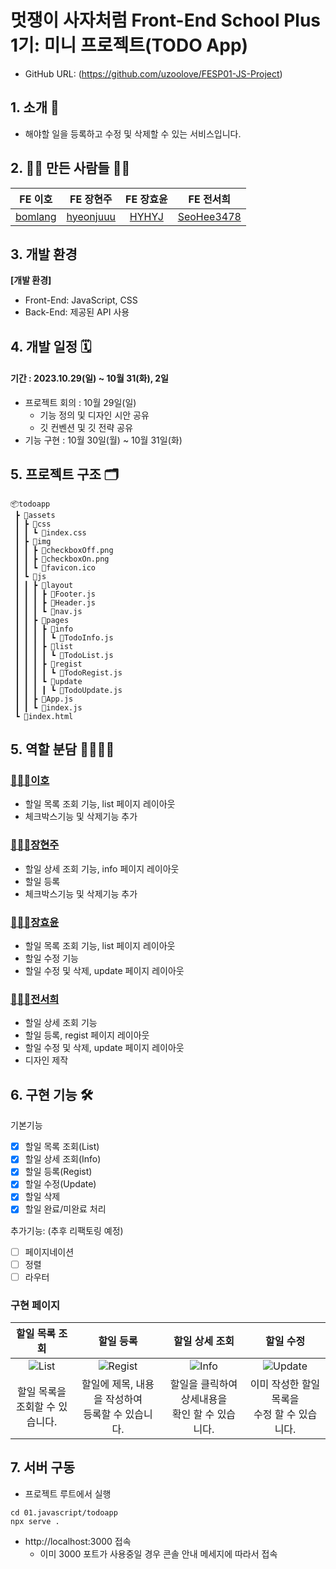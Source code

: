 # 멋쟁이 사자처럼 Front-End School Plus 1기: 미니 프로젝트(TODO App)
* GitHub URL: (https://github.com/uzoolove/FESP01-JS-Project)

## 1. 소개 👥
- 해야할 일을 등록하고 수정 및 삭제할 수 있는 서비스입니다.

## 2.  🙋‍♀️ 만든 사람들 🙋‍♂️
|                                                                      **FE 이호**                                                                       |                                               **FE 장현주**                                               |                                                                        **FE 장효윤**                                                                        |                                                                          **FE 전서희**                                                                          |
| :------------------------------------------------------------------------------------------------------------------------------------------------------: | :-------------------------------------------------------------------------------------------------------: | :---------------------------------------------------------------------------------------------------------------------------------------------------------: | :-------------------------------------------------------------------------------------------------------------------------------------------------------------: |
| [bomlang](https://github.com/bomlang) | [hyeonjuuu](https://github.com/hyeonjuuu) | [HYHYJ](https://github.com/HYHYJ)| [SeoHee3478](https://github.com/SeoHee3478) |


## 3. 개발 환경 

**[개발 환경]**

- Front-End: JavaScript, CSS
- Back-End: 제공된 API 사용

## 4. 개발 일정  🗓

#### 기간 : 2023.10.29(일) ~ 10월 31(화), 2일

- 프로젝트 회의 : 10월 29일(일)
  - 기능 정의 및 디자인 시안 공유
  - 깃 컨벤션 및 깃 전략 공유
- 기능 구현 : 10월 30일(월) ~ 10월 31일(화)

## 5. 프로젝트 구조 🗂
```
📦todoapp
 ┣ 📂assets
 ┃ ┣ 📂css
 ┃ ┃ ┗ 📜index.css
 ┃ ┣ 📂img
 ┃ ┃ ┣ 📜checkboxOff.png
 ┃ ┃ ┣ 📜checkboxOn.png
 ┃ ┃ ┗ 📜favicon.ico
 ┃ ┗ 📂js
 ┃ ┃ ┣ 📂layout
 ┃ ┃ ┃ ┣ 📜Footer.js
 ┃ ┃ ┃ ┣ 📜Header.js
 ┃ ┃ ┃ ┗ 📜nav.js
 ┃ ┃ ┣ 📂pages
 ┃ ┃ ┃ ┣ 📂info
 ┃ ┃ ┃ ┃ ┗ 📜TodoInfo.js
 ┃ ┃ ┃ ┣ 📂list
 ┃ ┃ ┃ ┃ ┗ 📜TodoList.js
 ┃ ┃ ┃ ┣ 📂regist
 ┃ ┃ ┃ ┃ ┗ 📜TodoRegist.js
 ┃ ┃ ┃ ┗ 📂update
 ┃ ┃ ┃ ┃ ┗ 📜TodoUpdate.js
 ┃ ┃ ┣ 📜App.js
 ┃ ┃ ┗ 📜index.js
 ┗ 📜index.html
```

## 5. 역할 분담  👨‍👩‍👧‍👧
### [🧑🏻‍💻이호](https://github.com/bomlang)

- 할일 목록 조회 기능, list 페이지 레이아웃 
- 체크박스기능 및 삭제기능 추가

### [👩🏻‍💻장현주](https://github.com/hyeonjuuu)

- 할일 상세 조회 기능, info 페이지 레이아웃
- 할일 등록
- 체크박스기능 및 삭제기능 추가


### [👩🏻‍💻장효윤](https://github.com/HYHYJ)

- 할일 목록 조회 기능, list 페이지 레이아웃 
- 할일 수정 기능
- 할일 수정 및 삭제, update 페이지 레이아웃

### [👩🏻‍💻전서희](https://github.com/SeoHee3478)

- 할일 상세 조회 기능
- 할일 등록, regist 페이지 레이아웃 
- 할일 수정 및 삭제, update 페이지 레이아웃
- 디자인 제작


## 6. 구현 기능 🛠
기본기능
- [x]  할일 목록 조회(List)
- [x]  할일 상세 조회(Info)
- [x]  할일 등록(Regist)
- [x]  할일 수정(Update)
- [x]  할일 삭제
- [x]  할일 완료/미완료 처리

추가기능: (추후 리팩토링 예정)

- [ ]  페이지네이션
- [ ]  정렬
- [ ]  라우터

### 구현 페이지

| 할일 목록 조회 | 할일 등록 | 할일 상세 조회 | 할일 수정 |
| :----------------------------------------------------------------------------------------------------------------------------------------------------: | :------------------------------------------------------------------------------------------------------------------------------------------------------------------------------------: | :-------------------------------------------------------------------------------------------------------------------------------------------------------------------------: | :---------------------------------------------------------------------------------------------------------------------------------------------------------------------------------------------------------------------: |
|![List](https://github.com/bomlang/FESP01-JS-Project/assets/78894678/d2b684f8-c1e3-4cd5-951f-043610ed199c)|![Regist](https://github.com/bomlang/FESP01-JS-Project/assets/78894678/915a44ad-8bf2-42c1-9664-f277e0905354)|![Info](https://github.com/bomlang/FESP01-JS-Project/assets/78894678/bca3842f-576b-413c-89b9-981269af140a)|![Update](https://github.com/bomlang/FESP01-JS-Project/assets/78894678/b9596915-bf36-45b4-a37a-2cb2b1c10427)|
|할일 목록을<br>조회할 수 있습니다.|할일에 제목, 내용을 작성하여<br> 등록할 수 있습니다.|할일을 클릭하여 상세내용을 <br> 확인 할 수 있습니다.|이미 작성한 할일 목록을 <br> 수정 할 수 있습니다.|


## 7. 서버 구동
* 프로젝트 루트에서 실행
<!-- * -s 옵션: 라우터를 추가할 경우 클라이언트가 요청한 모든 URL에 대해서 index.html을 응답하도록 설정 -->
```
cd 01.javascript/todoapp
npx serve .
```

* http://localhost:3000 접속
  - 이미 3000 포트가 사용중일 경우 콘솔 안내 메세지에 따라서 접속

